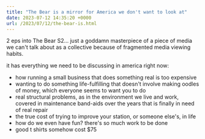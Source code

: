 ```yaml
---
title: "The Bear is a mirror for America we don't want to look at"
date: 2023-07-12 14:35:20 +0000
url: /2023/07/12/the-bear-is.html
---
```

2 eps into The Bear S2… just a goddamn masterpiece of a piece of media we can't talk about as a collective because of fragmented media viewing habits.

it has everything we need to be discussing in america right now:

* how running a small business that does something real is too expensive
* wanting to do something life-fulfilling that doesn't involve making oodles of money, which everyone seems to want you to do
* real structural problems, as in the environment we live and work, covered in maintenance band-aids over the years that is finally in need of real repair
* the true cost of trying to improve your station, or someone else's, in life
* how do we even have fun? there's so much work to be done
* good t shirts somehow cost $75